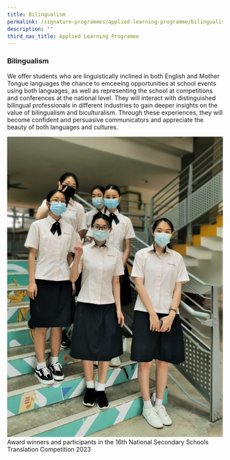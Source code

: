 ```yaml
---
title: Bilingualism
permalink: /signature-programmes/applied-learning-programme/bilingualism/
description: ""
third_nav_title: Applied Learning Programme
---
```

### Bilingualism

We offer students who are linguistically inclined in both English and Mother Tongue languages the chance to emceeing opportunities at school events using both languages, as well as representing the school at competitions and conferences at the national level. They will interact with distinguished bilingual professionals in different industries to gain deeper insights on the value of bilingualism and biculturalism. Through these experiences, they will become confident and persuasive communicators and appreciate the beauty of both languages and cultures.

![](/images/ALP/alp-03.jpg)
Award winners and participants in the 16th National Secondary Schools Translation Competition 2023